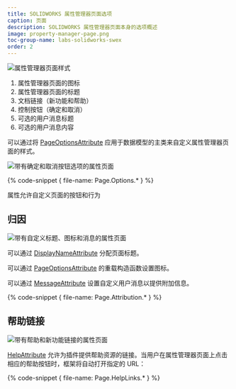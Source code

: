 ```yaml
---
title: SOLIDWORKS 属性管理器页面选项
caption: 页面
description: SOLIDWORKS 属性管理器页面本身的选项概述
image: property-manager-page.png
toc-group-name: labs-solidworks-swex
order: 2
---
```

![属性管理器页面样式](property-manager-page.png)

1. 属性管理器页面的图标
2. 属性管理器页面的标题
3. 文档链接（新功能和帮助）
4. 控制按钮（确定和取消）
5. 可选的用户消息标题
6. 可选的用户消息内容

可以通过将 [PageOptionsAttribute](https://docs.codestack.net/swex/pmpage/html/T_CodeStack_SwEx_PMPage_Attributes_PageOptionsAttribute.htm) 应用于数据模型的主类来自定义属性管理器页面的样式。

![带有确定和取消按钮选项的属性页面](pmpage-options.png)

{% code-snippet { file-name: Page.Options.* } %}

属性允许自定义页面的按钮和行为

## 归因

![带有自定义标题、图标和消息的属性页面](pmpage-attributes.png)

可以通过 [DisplayNameAttribute](https://docs.microsoft.com/en-us/dotnet/api/system.componentmodel.displaynameattribute?view=netframework-4.7.2) 分配页面标题。

可以通过 [PageOptionsAttribute](https://docs.codestack.net/swex/pmpage/html/M_CodeStack_SwEx_PMPage_Attributes_PageOptionsAttribute__ctor_1.htm) 的重载构造函数设置图标。

可以通过 [MessageAttribute](https://docs.codestack.net/swex/pmpage/html/T_CodeStack_SwEx_PMPage_Attributes_MessageAttribute.htm) 设置自定义用户消息以提供附加信息。

{% code-snippet { file-name: Page.Attribution.* } %}

## 帮助链接

![带有帮助和新功能链接的属性页面](pmpage-help.png)

[HelpAttribute](https://docs.codestack.net/swex/pmpage/html/T_CodeStack_SwEx_PMPage_Attributes_HelpAttribute.htm) 允许为插件提供帮助资源的链接。当用户在属性管理器页面上点击相应的帮助按钮时，框架将自动打开指定的 URL：

{% code-snippet { file-name: Page.HelpLinks.* } %}